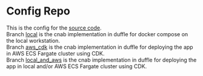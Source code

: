 # Config Repo

This is the config for the [source code](https://github.com/raviydevops/crud-springboot-dynamodb).
</br>Branch [local](https://github.com/raviydevops/crud-springboot-dynamodb-config/tree/local) is the cnab implementation in duffle for docker compose on the local workstation.
</br>Branch [aws_cdk](https://github.com/raviydevops/crud-springboot-dynamodb-config/tree/aws_cdk) is the cnab implementation in duffle for deploying the app in AWS ECS Fargate cluster using CDK.
</br>Branch [local_and_aws](https://github.com/raviydevops/crud-springboot-dynamodb-config/tree/local_and_aws) is the cnab implementation in duffle for deploying the app in local and/or AWS ECS Fargate cluster using CDK.